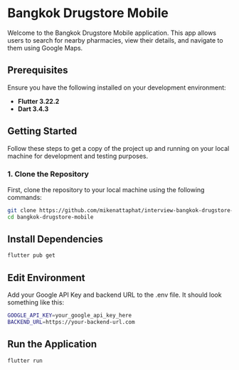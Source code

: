 # Bangkok Drugstore Mobile

Welcome to the Bangkok Drugstore Mobile application. This app allows users to search for nearby pharmacies, view their details, and navigate to them using Google Maps.

## Prerequisites

Ensure you have the following installed on your development environment:

- **Flutter 3.22.2**
- **Dart 3.4.3**

## Getting Started

Follow these steps to get a copy of the project up and running on your local machine for development and testing purposes.

### 1. Clone the Repository

First, clone the repository to your local machine using the following commands:

```bash
git clone https://github.com/mikenattaphat/interview-bangkok-drugstore-mobile.git
cd bangkok-drugstore-mobile
```

## Install Dependencies
```bash
flutter pub get
```
## Edit Environment
Add your Google API Key and backend URL to the .env file. It should look something like this:<br />
```bash
GOOGLE_API_KEY=your_google_api_key_here
BACKEND_URL=https://your-backend-url.com
```

## Run the Application
```bash
flutter run
```